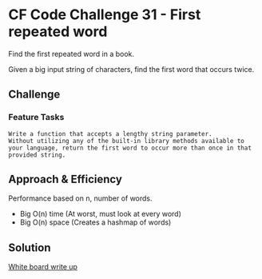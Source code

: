 # CF Code Challenge 31 - First repeated word
Find the first repeated word in a book.

Given a big input string of characters, find the first word that occurs twice.

## Challenge
### Feature Tasks
    Write a function that accepts a lengthy string parameter.
    Without utilizing any of the built-in library methods available to your language, return the first word to occur more than once in that provided string.

## Approach & Efficiency
Performance based on n, number of words.

- Big O(n) time (At worst, must look at every word)
- Big O(n) space (Creates a hashmap of words)

## Solution
[White board write up](assets/word_dups.jpg)
